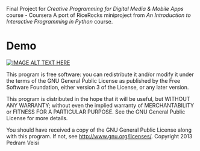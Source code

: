    
Final Project for *Creative Programming for Digital Media & Mobile Apps* course - Coursera
A port of RiceRocks miniproject from *An Introduction to Interactive Programming in Python* course.
   
# Demo

[![IMAGE ALT TEXT HERE](http://img.youtube.com/vi/g4sp4fOt2Cs/0.jpg)](http://www.youtube.com/watch?v=g4sp4fOt2Cs)
   
   
This program is free software: you can redistribute it and/or modify it under the terms of the GNU General Public License as published by the Free Software Foundation, either version 3 of the License, or any later version.

This program is distributed in the hope that it will be useful, but WITHOUT ANY WARRANTY; without even the implied warranty of MERCHANTABILITY or FITNESS FOR A PARTICULAR PURPOSE. See the GNU General Public License for more details.

You should have received a copy of the GNU General Public License along with this program.  If not, see <http://www.gnu.org/licenses/>.
Copyright 2013 Pedram Veisi

